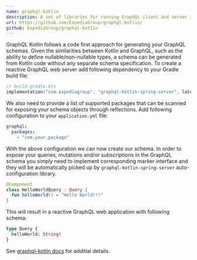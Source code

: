 ```yaml
---
name: graphql-kotlin
description: A set of libraries for running GraphQL client and server in Kotlin.
url: https://github.com/ExpediaGroup/graphql-kotlin/
github: ExpediaGroup/graphql-kotlin
---
```


GraphQL Kotlin follows a code first approach for generating your GraphQL schemas. Given the similarities between Kotlin and GraphQL, such as the ability to define nullable/non-nullable types, a schema can be generated from Kotlin code without any separate schema specification. To create a reactive GraphQL web server add following dependency to your Gradle build file:

```kotlin
// build.gradle.kts
implementation("com.expediagroup", "graphql-kotlin-spring-server", latestVersion)
```

We also need to provide a list of supported packages that can be scanned for exposing your schema objects through reflections. Add following configuration to your `application.yml` file:

```yaml
graphql:
  packages:
    - "com.your.package"
```

With the above configuration we can now create our schema. In order to expose your queries, mutations and/or subscriptions in the GraphQL schema you simply need to implement corresponding marker interface and they will be automatically picked up by `graphql-kotlin-spring-server` auto-configuration library.

```kotlin
@Component
class HelloWorldQuery : Query {
  fun helloWorld() = "Hello World!!!"
}
```

This will result in a reactive GraphQL web application with following schema:

```graphql
type Query {
  helloWorld: String!
}
```

See [graphql-kotlin docs](https://expediagroup.github.io/graphql-kotlin/docs) for additial details.
